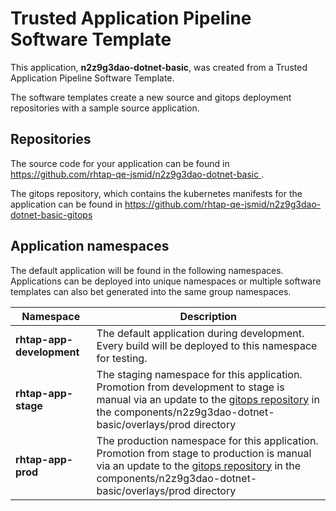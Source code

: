 # Trusted Application Pipeline Software Template

This application, **n2z9g3dao-dotnet-basic**, was created from a Trusted Application Pipeline Software Template.

The software templates create a new source and gitops deployment repositories with a sample source application. 

## Repositories

The source code for your application can be found in [https://github.com/rhtap-qe-jsmid/n2z9g3dao-dotnet-basic ](https://github.com/rhtap-qe-jsmid/n2z9g3dao-dotnet-basic ).
 
The gitops repository, which contains the kubernetes manifests for the application can be found in 
[https://github.com/rhtap-qe-jsmid/n2z9g3dao-dotnet-basic-gitops ](https://github.com/rhtap-qe-jsmid/n2z9g3dao-dotnet-basic-gitops ) 

## Application namespaces 

The default application will be found in the following namespaces. Applications can be deployed into unique namespaces or multiple software templates can also bet generated into the same group namespaces.  

|  Namespace   |  Description   |  
| -------- | -------- |   
| **rhtap-app-development** | The default application during development. Every build will be deployed to this namespace for testing. | 
| **rhtap-app-stage** | The staging namespace for this application. Promotion from development to stage is manual via an update to the [gitops repository](https://github.com/rhtap-qe-jsmid/n2z9g3dao-dotnet-basic-gitops ) in the components/n2z9g3dao-dotnet-basic/overlays/prod directory |  
| **rhtap-app-prod** | The production namespace for this application. Promotion from stage to production is manual via an update to the [gitops repository](https://github.com/rhtap-qe-jsmid/n2z9g3dao-dotnet-basic-gitops ) in the components/n2z9g3dao-dotnet-basic/overlays/prod directory | 